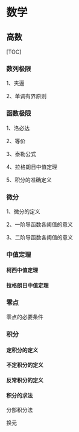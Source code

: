 # 数学

## 高数

[TOC]



### 数列极限

1、夹逼

2、单调有界原则

### 函数极限

1、洛必达

2、等价

3、泰勒公式

4、拉格朗日中值定理

5、积分的准确定义

### 微分

1、微分的定义

2、一阶导函数各阈值的意义

3、二阶导函数各阈值的意义

### 中值定理

#### 柯西中值定理

#### 拉格朗日中值定理

### 零点

零点的必要条件

### 积分

#### 定积分的定义

#### 不定积分的定义

#### 反常积分的定义

#### 积分的求法

分部积分法

换元
